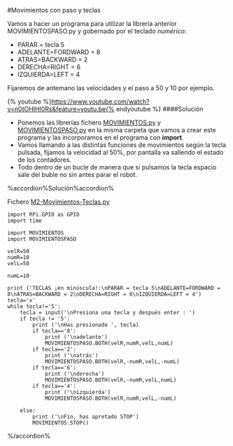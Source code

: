 #Movimientos con paso y teclas

Vamos a hacer un programa para utilizar la librería anterior MOVIMIENTOSPASO.py y gobernado por el teclado *numérico*:

* PARAR = tecla 5
* ADELANTE=FORDWARD = 8
* ATRAS=BACKWARD = 2
* DERECHA=RIGHT = 6
* IZQUIERDA=LEFT = 4

Fijaremos de antemano las velocidades y el paso a 50 y 10 por ejemplo.

{% youtube %}https://www.youtube.com/watch?v=n0tOHIHl0Rs&feature=youtu.be{% endyoutube %}
####Solución
* Ponemos las librerías fichero [MOVIMIENTOS.py](/24-libreria-movimientospy.md) y [MOVIMIENTOSPASO.py](/34-movimientospasopy.md) en la misma carpeta que vamos a crear este programa y las incorporamos en el programa con **import**.
* Vamos llamando a las distintas funciones de movimientos según la tecla pulsada, fijamos la velocidad al 50%, por pantalla va saliendo el estado de los contadores.
* Todo dentro de un bucle de manera que si pulsamos la tecla espacio sale del buble no sin antes parar el robot.

%accordion%Solución%accordion%

Fichero [M2-Movimientos-Teclas.py](https://github.com/JavierQuintana/AlphabotPython/)
```cpp+lineNumbers:true
import RPi.GPIO as GPIO
import time

import MOVIMIENTOS
import MOVIMIENTOSPASO

velR=50
numR=10
velL=50

numL=10

print ('TECLAS ¡en minúscula!:\nPARAR = tecla 5\nADELANTE=FORDWARD = 8\nATRAS=BACKWARD = 2\nDERECHA=RIGHT = 6\nIZQUIERDA=LEFT = 4')
tecla='x' 
while tecla!='5':
    tecla = input('\nPresiona una tecla y después enter : ')
    if tecla != '5':
        print ('\nHas presionado ', tecla)
        if tecla=='8':
            print ('\nadelante')
            MOVIMIENTOSPASO.BOTH(velR,numR,velL,numL)
        if tecla=='2':
            print ('\natrás')
            MOVIMIENTOSPASO.BOTH(velR,-numR,velL,-numL)
        if tecla=='6':
            print ('\nderecha')
            MOVIMIENTOSPASO.BOTH(velR,-numR,velL,numL)
        if tecla=='4':
            print ('\nizquierda')
            MOVIMIENTOSPASO.BOTH(velR,numR,velL,-numL)

    else:
        print ('\nFin, has apretado STOP')
        MOVIMIENTOS.STOP()
```
%/accordion%


